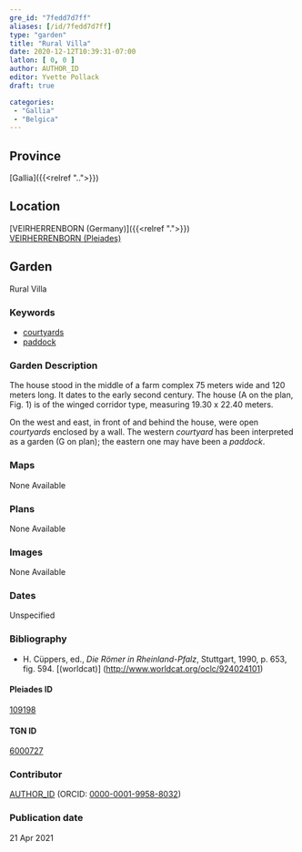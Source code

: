 ```yaml
---
gre_id: "7fedd7d7ff"
aliases: [/id/7fedd7d7ff]
type: "garden"
title: "Rural Villa"
date: 2020-12-12T10:39:31-07:00
latlon: [ 0, 0 ]
author: AUTHOR_ID
editor: Yvette Pollack
draft: true

categories:
 - "Gallia"
 - "Belgica"
---
```


## Province
[Gallia]({{<relref "..">}})

## Location

[VEIRHERRENBORN  (Germany)]({{<relref ".">}}) \
[VEIRHERRENBORN (Pleiades)](<!-- none available -->)

<!--### Location Description-->

<!-- LEAVE THIS BLANK FOR NOW -->

<!--## Sublocation-->

<!--
[AREA WITHIN LOCATION, LIKE “PALATINE HILL”](GEOREFERENCE LINK)
A sublocation is any area larger than an individual garden, but located within a location. I would always try to include a link to a controlled vocabulary here if possible. This ID may well be different from the Garden ID, e.g., Pompeii versus a Garden in one of the houses which has its own Pleiades ID.
-->

<!-- ### Sublocation Description -->

## Garden
Rural Villa

### Keywords
- [courtyards](http://vocab.getty.edu/page/aat/300004095)
- [paddock](http://vocab.getty.edu/page/aat/300428748)

### Garden Description

The house stood in the middle of a farm complex 75 meters wide and 120 meters long. It dates to the early second century.  The house (A on the plan, Fig. 1) is of the winged corridor type, measuring 19.30 x 22.40 meters.

 On the west and east, in front of and behind the house, were open *courtyards* enclosed by a wall. The western *courtyard* has been interpreted as a garden (G on plan); the eastern one may have been a *paddock*.


<!-- Text comes from draft file-->


### Maps

None Available

### Plans

None Available
<!--
{{< image src="FILENAME" alt="ALT_TEXT" title="CAPTION" >}}
-->

### Images

None Available
<!--
{{< image src="FILENAME" alt="ALT_TEXT" title="CAPTION" >}}
-->

### Dates
Unspecified

### Bibliography
- H. Cüppers, ed., *Die Römer in Rheinland-Pfalz*, Stuttgart, 1990, p. 653, fig. 594. [(worldcat)] (http://www.worldcat.org/oclc/924024101)

<!--#### Periodo ID-->

<!-- [PERIODO_ID](https://pleiades.stoa.org/places/PLEIADES_ID) -->

#### Pleiades ID

[109198](<!-- not on pleiades -->)

#### TGN ID
[6000727](http://vocab.getty.edu/page/tgn/6000727)

### Contributor
[AUTHOR_ID](link) (ORCID: [0000-0001-9958-8032](https://orcid.org/0000-0001-9958-8032))

### Publication date

21 Apr 2021

<!--### Related articles-->

<!-- Links to other related articles. Leave blank for now -->